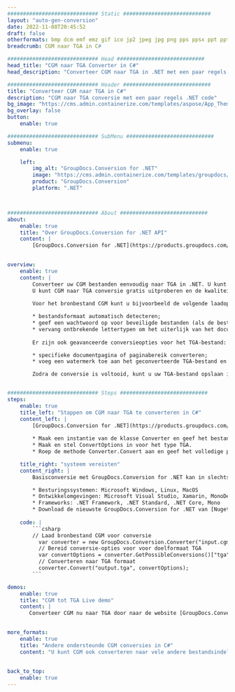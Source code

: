 ```yaml
---
############################# Static ############################
layout: "auto-gen-conversion"
date: 2022-11-08T20:45:52
draft: false
otherformats: bmp dcm emf emz gif ico jp2 jpeg jpg png pps ppsx ppt pptx psb psd svg svgz tga tif tiff webp wmf wmz
breadcrumb: CGM naar TGA in C#

############################# Head ############################
head_title: "CGM naar TGA Converter in C#"
head_description: "Converteer CGM naar TGA in .NET met een paar regels code. Gebruik de GroupDocs Document Conversion API om meer dan 160 bestandsformaten te converteren."

############################# Header ############################
title: "Converteer CGM naar TGA in C#"
description: "CGM naar TGA conversie met een paar regels .NET code"
bg_image: "https://cms.admin.containerize.com/templates/aspose/App_Themes/V3/images/bg/header1.png"
bg_overlay: false
button:
    enable: true

############################# SubMenu ############################
submenu:
    enable: true

    left:
        img_alt: "GroupDocs.Conversion for .NET"
        image: "https://cms.admin.containerize.com/templates/groupdocs/images/product-logos/90x90-noborder/groupdocs-conversion-net.png"
        product: "GroupDocs.Conversion"
        platform: ".NET"



############################# About ############################
about:
    enable: true
    title: "Over GroupDocs.Conversion for .NET API"
    content: |
        [GroupDocs.Conversion for .NET](https://products.groupdocs.com/conversion/net/) kan worden gebruikt om Microsoft Word, Excel, PowerPoint, PDF, Visio en andere formaten te converteren. GroupDocs.Conversion is een standalone API die geschikt is voor back-end en interne systemen waar hoge prestaties vereist zijn. Het is niet afhankelijk van software zoals Microsoft of Open Office.
    

overview:
    enable: true
    content: |
        Converteer uw CGM bestanden eenvoudig naar TGA in .NET. U kunt slechts een paar C# coderegels gebruiken op elk platform naar keuze, zoals - Windows, Linux, macOS.
        U kunt CGM naar TGA conversie gratis uitproberen en de kwaliteit van de conversieresultaten evalueren. Naast eenvoudige scenario's voor bestandsconversie kunt u meer geavanceerde opties proberen voor het laden van het bronbestand CGM en voor het opslaan van het TGA-uitvoerresultaat. 
        
        Voor het bronbestand CGM kunt u bijvoorbeeld de volgende laadopties gebruiken:

        * bestandsformaat automatisch detecteren;
        * geef een wachtwoord op voor beveiligde bestanden (als de bestandsindeling dit ondersteunt);
        * vervang ontbrekende lettertypen om het uiterlijk van het document te behouden.
        
        Er zijn ook geavanceerde conversieopties voor het TGA-bestand:

        * specifieke documentpagina of paginabereik converteren;
        * voeg een watermerk toe aan het geconverteerde TGA-bestand en nog veel meer.

        Zodra de conversie is voltooid, kunt u uw TGA-bestand opslaan in het lokale bestandspad of in opslag van derden, zoals FTP, Amazon S3, Google Drive, Dropbox enz. Let op: om CGM naar {{ te converteren) TO}} er is geen extra software nodig, zoals MS Office, Open Office, Adobe Acrobat Reader enz.


############################# Steps ############################
steps:
    enable: true
    title_left: "Stappen om CGM naar TGA te converteren in C#"
    content_left: |
        [GroupDocs.Conversion for .NET](https://products.groupdocs.com/conversion/net/) maakt het gemakkelijk voor ontwikkelaars om een ​​CGM bestand naar TGA te converteren met een paar regels code.
        
        * Maak een instantie van de klasse Converter en geef het bestand CGM het volledige pad
        * Maak en stel ConvertOptions in voor het type TGA.
        * Roep de methode Converter.Convert aan en geef het volledige pad en formaat (TGA) door als parameter

    title_right: "systeem vereisten"
    content_right: |
        Basisconversie met GroupDocs.Conversion for .NET kan in slechts een paar eenvoudige stappen worden gedaan. Onze API's worden ondersteund op alle belangrijke platforms en besturingssystemen. Voordat u de onderstaande code uitvoert, moet u ervoor zorgen dat de volgende vereisten op uw systeem zijn geïnstalleerd.

        * Besturingssystemen: Microsoft Windows, Linux, MacOS
        * Ontwikkelomgevingen: Microsoft Visual Studio, Xamarin, MonoDevelop
        * Frameworks: .NET Framework, .NET Standard, .NET Core, Mono
        * Download de nieuwste GroupDocs.Conversion for .NET van [Nuget](https://www.nuget.org/packages/groupdocs.conversion)
         
    code: |
        ```csharp    
        // Laad bronbestand CGM voor conversie
          var converter = new GroupDocs.Conversion.Converter("input.cgm");
          // Bereid conversie-opties voor voor doelformaat TGA
          var convertOptions = converter.GetPossibleConversions()["tga"].ConvertOptions;
          // Converteren naar TGA formaat
          converter.Convert("output.tga", convertOptions);
        ```

demos:
    enable: true
    title: "CGM tot TGA Live demo"
    content: |
       Converteer CGM nu naar TGA door naar de website [GroupDocs.Conversion App](https://products.groupdocs.app/conversion/family) te gaan. Online demo heeft de volgende voordelen:
          

more_formats:
    enable: true
    title: "Andere ondersteunde CGM conversies in C#"
    content: "U kunt CGM ook converteren naar vele andere bestandsindelingen. Zie de lijst hieronder."
       
       
back_to_top:
    enable: true
---
```

